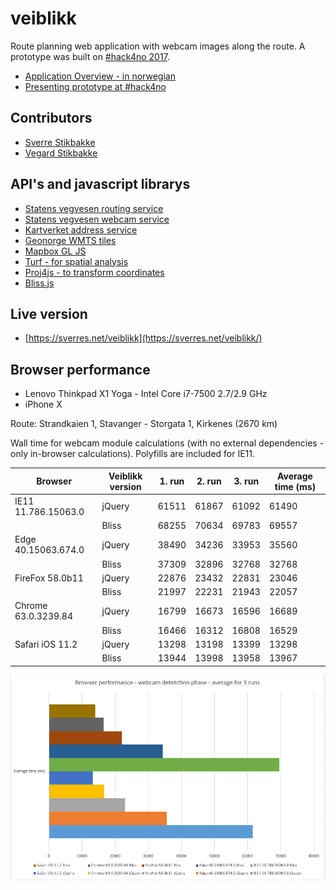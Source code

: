 # veiblikk

Route planning web application with webcam images along the route.
A prototype was built on [#hack4no 2017](http://www.hack4.no/).

- [Application Overview - in norwegian](http://folk.ntnu.no/sverrsti/GEO2311-H2017/webapplikasjon-eksempel.html)
- [Presenting prototype at #hack4no](https://www.flickr.com/photos/statenskartverk/38011135581/in/album-72157688079862294/)

## Contributors

- [Sverre Stikbakke](https://github.com/sverres)
- [Vegard Stikbakke](https://github.com/vegarsti)

## API's and javascript librarys

- [Statens vegvesen routing service](https://data.norge.no/data/statens-vegvesen/api-ruteplantjeneste-bil)
- [Statens vegvesen webcam service](https://data.norge.no/data/statens-vegvesen/trafikkinformasjon-p%C3%A5-datex-format)
- [Kartverket address service](https://www.kartverket.no/data/stedsnavnsok/)
- [Geonorge WMTS tiles](https://kartkatalog.geonorge.no/metadata/uuid/758607fa-45d2-41b1-b8fe-fc7a2c5bcd8d)
- [Mapbox GL JS](https://www.mapbox.com/mapbox-gl-js/api/)
- [Turf - for spatial analysis](http://turfjs.org/)
- [Proj4js - to transform coordinates](http://proj4js.org/)
- [Bliss.js](http://blissfuljs.com/)

## Live version

- [https://sverres.net/veiblikk](https://sverres.net/veiblikk/)

## Browser performance

- Lenovo Thinkpad X1 Yoga - Intel Core i7-7500 2.7/2.9 GHz
- iPhone X

Route: Strandkaien 1, Stavanger - Storgata 1, Kirkenes (2670 km)

Wall time for webcam module calculations (with no external dependencies - only in-browser calculations). Polyfills are included for IE11.

Browser |Veiblikk version |1. run |2. run |3. run |Average time (ms)
-- |-- |-- |-- |-- |--
IE11 11.786.15063.0 |jQuery |61511 |61867 |61092 |61490
| |Bliss |68255 |70634 |69783 |69557
Edge 40.15063.674.0 |jQuery |38490 |34236 |33953 |35560
| |Bliss |37309 |32896 |32768 |32768  |34324
FireFox 58.0b11 |jQuery |22876 |23432 |22831 |23046
| |Bliss |21997 |22231 |21943 |22057
Chrome 63.0.3239.84 |jQuery |16799 |16673 |16596 |16689
| |Bliss |16466 |16312 |16808 |16529
Safari iOS 11.2 |jQuery |13298 |13198 |13399 |13298
| |Bliss |13944 |13998 |13958 |13967

![Browser performance](browser-performance.png)




